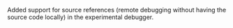Added support for source references (remote debugging without having the source code locally) in the experimental debugger.
